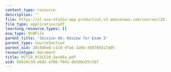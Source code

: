```yaml
---
content_type: resource
description: ''
file: https://ol-ocw-studio-app-production.s3.amazonaws.com/courses/18-01sc-single-variable-calculus-fall-2010/bd410c3debd2ef06f041db5d0a55c56f_MIT18_01SCF10_Ses66a.pdf
file_type: application/pdf
learning_resource_types: []
ocw_type: OCWFile
parent_title: 'Session 66: Review for Exam 3'
parent_type: CourseSection
parent_uid: 28c8d6e8-c2c0-dfa6-2a9b-458789417a05
resourcetype: Document
title: MIT18_01SCF10_Ses66a.pdf
uid: bd410c3d-ebd2-ef06-f041-db5d0a55c56f
---
```

